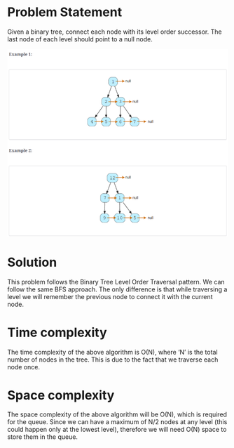 # Problem Statement
Given a binary tree, connect each node with its level order successor. The last node of each level should point to a null node.

![alt text][logo]

[logo]:https://github.com/kai-ion/Grokking-the-coding-Interview/blob/main/07.%20Pattern%20Tree%20Breadth%20First%20Search/7.%20Connect%20Level%20Order%20Siblings%20(medium)/Example.PNG "example"


# Solution
This problem follows the Binary Tree Level Order Traversal pattern. We can follow the same BFS approach. The only difference is that while traversing a level we will remember the previous node to connect it with the current node.

# Time complexity
The time complexity of the above algorithm is O(N), where ‘N’ is the total number of nodes in the tree. This is due to the fact that we traverse each node once.

# Space complexity
The space complexity of the above algorithm will be O(N), which is required for the queue. Since we can have a maximum of N/2 nodes at any level (this could happen only at the lowest level), therefore we will need O(N) space to store them in the queue.
